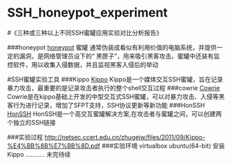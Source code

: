 # SSH_honeypot_experiment
#《三种或三种以上不同SSH蜜罐应用实验对比分析报告》

###honeypot
[honeypot](https://en.wikipedia.org/wiki/Honeypot_(computing)) 蜜罐 通常伪装成看似有利用价值的电脑系统，并提供一定的漏洞，是网络管理员设下的“ 黑匣子”，用来吸引黑客攻击。蜜罐中还装有监控软件，用以收集入侵数据，并且监视黑客入侵后的举动

#SSH蜜罐实验工具
###Kippo
[Kippo](https://www.honeynet.org/project/Kippo) Kippo是一个媒体交互SSH蜜罐，旨在记录暴力攻击，最重要的是记录攻击者执行的整个shell交互过程
###cowrie
[Cowrie](http://www.kitploit.com/2015/07/cowrie-ssh-honeypot.html) Cowrie是在kippo基础上开发的中型交互式SSH蜜罐，可以对暴力攻击、入侵等黑客行为进行记录，增加了SFPT支持，SSH协议更新等新功能
###HonSSH
[HonSSH](http://www.freebuf.com/sectool/11777.html) HonSSH是一个高交互蜜罐解决方案,在攻击者与蜜罐之间，可以创建两个独立的SSH链接

###实验过程
http://netsec.ccert.edu.cn/zhugejw/files/2011/09/Kippo-%E4%BB%8B%E7%BB%8D.pdf
###实验环境
virtualbox
ubuntu(64-bit)
安装Kippo
...........
未完待续




